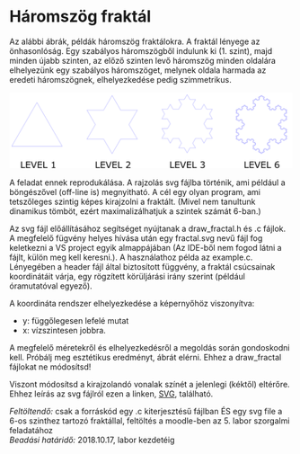 # Háromszög fraktál

Az alábbi ábrák, példák háromszög fraktálokra. A fraktál lényege az önhasonlóság. 
Egy szabályos háromszögből indulunk ki (1. szint), majd minden újabb szinten, az előző szinten levő háromszög 
minden oldalára elhelyezünk egy szabályos háromszöget, melynek oldala harmada az eredeti háromszögnek, elhelyezkedése pedig szimmetrikus.

![fractals](fractal.png)

A feladat ennek reprodukálása. A rajzolás svg fájlba történik, ami például a böngészővel (off-line is) megnyitható. 
A cél egy olyan program, ami tetszőleges szintig képes kirajzolni a fraktált. (Mivel nem tanultunk dinamikus tömböt, 
ezért maximalizálhatjuk a szintek számát 6-ban.) 

Az svg fájl előállításához segítséget nyújtanak a draw_fractal.h és .c fájlok. A megfelelő fügvény helyes hívása után egy 
fractal.svg nevű fájl fog keletkezni a VS project egyik almappájában (Az IDE-ből nem fogod látni a fájlt, külön meg kell keresni.). 
A használathoz példa az example.c. Lényegében a header fájl által biztosított függvény, a fraktál csúcsainak koordinátáit várja, 
egy rögzített körüljárási irány szerint (például óramutatóval egyező). 

A koordináta rendszer elhelyezkedése a képernyőhöz viszonyítva: 
- y: függőlegesen lefelé mutat 
- x: vízszintesen jobbra.

A megfelelő méretekről és elhelyezkedésről a megoldás során gondoskodni kell. Próbálj meg esztétikus eredményt, ábrát elérni. 
Ehhez a draw_fractal fájlokat ne módosítsd!

Viszont módosítsd a kirajzolandó vonalak színét a jelenlegi (kéktől) eltérőre. 
Ehhez leírás az svg fájlról ezen a linken, [SVG]( https://www.w3.org/TR/SVG2/shapes.html#LineElement ), található.

*Feltöltendő:* csak a forráskód egy .c kiterjesztésű fájlban ÉS egy svg file a 6-os szinthez tartozó fraktállal, feltöltés a moodle-ben az 5. labor szorgalmi feladatához <br/>
*Beadási határidő:* 2018.10.17, labor kezdetéig
